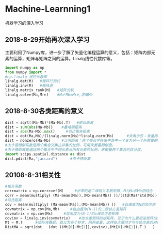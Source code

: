 # Machine-Learnning1
机器学习的深入学习
## 2018-8-29开始再次深入学习
主要利用了Numpy库，进一步了解了矢量化编程运算的意义，包括：矩阵内部元素的运算，矩阵与矩阵之间的运算，Linalg线性代数库等。
``` python
import numpy as np
from numpy import *
#np.linalg 线性代数库
linalg.det(M)   #矩阵行列式
linalg.inv(M)   #矩阵逆
linalg.matrix_rank(M)   #矩阵的秩
linalg.solve(Ma,Mre)    #Ma*Mb=Mre,求解Mb
```
## 2018-8-30各类距离的意义
``` python
dist = sqrt((Ma-Mb)*(Ma-Mb).T)   #欧氏距离
dist = sum(abs(Ma-Mb))    #曼哈顿距离
dist = abs(Ma-Mb).max()     #切比雪夫距离
dist = dot(Ma,Mb)/(linalg.norm(Ma)*linalg.norm(Mb)      #夹角余弦：考量两个向量方向上的差异
dist = nonzero(Ma-Mb)     #汉明距离：两个等长字符串中其中一个变为另一个所需要的最小替换次数
#杰卡德相似系数是两个集合交集占并集的比例，可用来衡量相似度。
#杰卡德距离是通过两个集合中不同元素占所有元素的比例，来衡量两个集合的区分度。
import scipy.spatial.distance as dist
dist.pdist(Ma,"jaccard")      #杰卡德距离
```
## 20108-8-31相关性
``` python
#相关系数
corrmatrix = np.corrcoef(M)     #出来的是二维相关系数矩阵，M为Ma和Mb相结合
corr = mean(multiply( (Ma-mean(Ma)),(Mb-mean(Mb)) ))/(std(Ma)*std(Mb))    #这里的自由度为N
#马氏距离
cov = mean(multiply( (Ma-mean(Ma)),(Mb-mean(Mb)) ))   #自由度为N的协方差
covmatrix = np.cov(Ma,Mb)     #自由度为(N-1)的二维协方差矩阵
covmatrix = np.cov(Mx)     #自由度为(N-1)的x维协方差矩阵
covinv = linalg.inv(covmatrix)    #协方差矩阵的逆矩阵，至于为什么要用逆矩阵估计是为了让每个样本点乘时，变量一一对应
Mt = M.T      #矩阵转置后，意义为多个样本，两列变量，这样在点乘时才可与协方差的对应上
DistMA = sqrt(dot   (dot ((Mt[0]-Mt[1]),covinv),(Mt[0]-Mt[1]).T )   )     #马氏距离：不管取0、1样本，1、2样本，或者0、2样本，距离都是一样。
```

